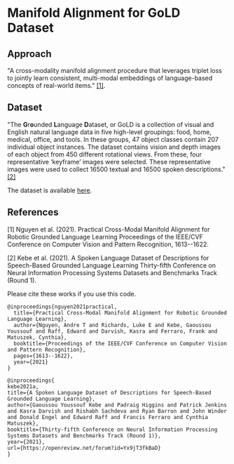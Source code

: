 # Manifold Alignment for GoLD Dataset

## Approach

"A cross-modality manifold alignment procedure that leverages triplet loss to jointly learn consistent, multi-modal embeddings of language-based concepts
of real-world items." [[1]](#1).

## Dataset

"The **G**r**o**unded **L**anguage **D**ataset, or GoLD is a collection of visual and English natural language data in five high-level groupings: food, home, medical, office, and tools. In these groups, 47 object classes contain 207 individual object instances. The dataset contains vision and depth images of each object from 450 different rotational views. From these, four representative ‘keyframe’ images were selected. These representative images were used to collect 16500 textual and 16500 spoken descriptions." [[2]](#2)

The dataset is available [here](https://github.com/iral-lab/gold/edit/main/README.md).

## References
<a id="1">[1]</a> 
Nguyen et al. (2021). 
Practical Cross-Modal Manifold Alignment for Robotic Grounded Language Learning 
Proceedings of the IEEE/CVF Conference on Computer Vision and Pattern Recognition, 1613--1622.


<a id="2">[2]</a> 
Kebe et al. (2021). 
A Spoken Language Dataset of Descriptions for Speech-Based Grounded Language Learning 
Thirty-fifth Conference on Neural Information Processing Systems Datasets and Benchmarks Track (Round 1).

Please cite these works if you use this code.

```
@inproceedings{nguyen2021practical,
  title={Practical Cross-Modal Manifold Alignment for Robotic Grounded Language Learning},
  author={Nguyen, Andre T and Richards, Luke E and Kebe, Gaoussou Youssouf and Raff, Edward and Darvish, Kasra and Ferraro, Frank and Matuszek, Cynthia},
  booktitle={Proceedings of the IEEE/CVF Conference on Computer Vision and Pattern Recognition},
  pages={1613--1622},
  year={2021}
}
```

```
@inproceedings{
kebe2021a,
title={A Spoken Language Dataset of Descriptions for Speech-Based Grounded Language Learning},
author={Gaoussou Youssouf Kebe and Padraig Higgins and Patrick Jenkins and Kasra Darvish and Rishabh Sachdeva and Ryan Barron and John Winder and Donald Engel and Edward Raff and Francis Ferraro and Cynthia Matuszek},
booktitle={Thirty-fifth Conference on Neural Information Processing Systems Datasets and Benchmarks Track (Round 1)},
year={2021},
url={https://openreview.net/forum?id=Yx9jT3fkBaD}
}
```
